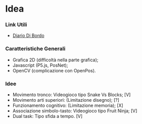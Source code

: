 # Idea

### Link Utili
- [Diario Di Bordo](https://docs.google.com/spreadsheets/d/1i7o-DaUBjdFxjFVex9U1yanGdgBvGvw5iJV6RIwK5No/edit?usp=sharing)

### Caratteristiche Generali
- Grafica 2D (difficoltà nella parte grafica);
- Javascript (P5.js, PosNet);
- OpenCV (complicazione con OpenPos).

### Idee
- Movimento tronco: Videogioco tipo Snake Vs Blocks;       [V]
- Movimento arti superiori: (Limitazione disegno);         [?]
- Funzionamento cognitivo: (Limitazione memoria);          [X]
- Associazione simbolo-tasto: Videogioco tipo Fruit Ninja; [V]
- Dual task: Tipo sfida a tempo.                           [V]
